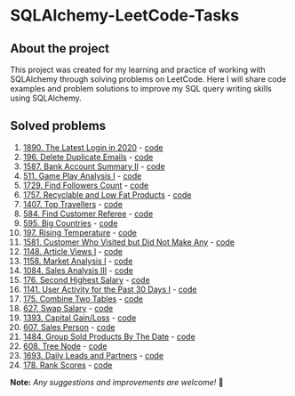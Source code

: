 # SQLAlchemy-LeetCode-Tasks

## About the project
This project was created for my learning and practice of working with SQLAlchemy through solving problems on LeetCode.
Here I will share code examples and problem solutions to improve my SQL query writing skills using SQLAlchemy.

## Solved problems

1. [1890. The Latest Login in 2020](https://leetcode.com/problems/the-latest-login-in-2020/description) - [сode](https://github.com/dmBra1n/SQLAlchemy-LeetCode-Tasks/tree/main/problemset/prb_1890_The_Latest_Login_in_2020)
2. [196. Delete Duplicate Emails](https://leetcode.com/problems/delete-duplicate-emails/description/) - [сode](https://github.com/dmBra1n/SQLAlchemy-LeetCode-Tasks/tree/main/problemset/prb_196_Delete_Duplicate_Emails)
3. [1587. Bank Account Summary II](https://leetcode.com/problems/bank-account-summary-ii/description/) - [code](https://github.com/dmBra1n/SQLAlchemy-LeetCode-Tasks/tree/main/problemset/prb_1587_Bank_Account_Summary_II)
4. [511. Game Play Analysis I](https://leetcode.com/problems/game-play-analysis-i/description/) - [code](https://github.com/dmBra1n/SQLAlchemy-LeetCode-Tasks/tree/main/problemset/prb_511_Game_Play_Analysis_I)
5. [1729. Find Followers Count](https://leetcode.com/problems/find-followers-count/description/) - [code](https://github.com/dmBra1n/SQLAlchemy-LeetCode-Tasks/tree/main/problemset/prb_1729_Find_Followers_Count)
6. [1757. Recyclable and Low Fat Products](https://leetcode.com/problems/recyclable-and-low-fat-products/description/) - [code](https://github.com/dmBra1n/SQLAlchemy-LeetCode-Tasks/tree/main/problemset/prb_1757_Recyclable_and_Low_Fat_Products)
7. [1407. Top Travellers](https://leetcode.com/problems/top-travellers/description/) - [code](https://github.com/dmBra1n/SQLAlchemy-LeetCode-Tasks/tree/main/problemset/prb_1407_Top_Travellers)
8. [584. Find Customer Referee](https://leetcode.com/problems/find-customer-referee/description/) - [code](https://github.com/dmBra1n/SQLAlchemy-LeetCode-Tasks/tree/main/problemset/prb_584_Find_Customer_Referee)
9. [595. Big Countries](https://leetcode.com/problems/big-countries/description/) - [code](https://github.com/dmBra1n/SQLAlchemy-LeetCode-Tasks/tree/main/problemset/prb_595_Big_Countries)
10. [197. Rising Temperature](https://leetcode.com/problems/rising-temperature/description/) - [code](https://github.com/dmBra1n/SQLAlchemy-LeetCode-Tasks/tree/main/problemset/prb_197_Rising_Temperature)
11. [1581. Customer Who Visited but Did Not Make Any](https://leetcode.com/problems/customer-who-visited-but-did-not-make-any-transactions/description/) - [code](https://github.com/dmBra1n/SQLAlchemy-LeetCode-Tasks/tree/main/problemset/prb_1581_Customer_Who_Visited_but_Did_Not_Make_Any)
12. [1148. Article Views I](https://leetcode.com/problems/article-views-i/description/) - [code](https://github.com/dmBra1n/SQLAlchemy-LeetCode-Tasks/tree/main/problemset/prb_1148_Article_Views_I)
13. [1158. Market Analysis I](https://leetcode.com/problems/market-analysis-i/description/) - [code](https://github.com/dmBra1n/SQLAlchemy-LeetCode-Tasks/tree/main/problemset/prb_1158_Market_Analysis_I)
14. [1084. Sales Analysis III](https://leetcode.com/problems/sales-analysis-iii/description/) - [code](https://github.com/dmBra1n/SQLAlchemy-LeetCode-Tasks/tree/main/problemset/prb_1084_Sales_Analysis_III)
15. [176. Second Highest Salary](https://leetcode.com/problems/second-highest-salary/description/) - [code](https://github.com/dmBra1n/SQLAlchemy-LeetCode-Tasks/tree/main/problemset/prb_176_Second_Highest_Salary)
16. [1141. User Activity for the Past 30 Days I](https://leetcode.com/problems/user-activity-for-the-past-30-days-i/description/) - [code](https://github.com/dmBra1n/SQLAlchemy-LeetCode-Tasks/tree/main/problemset/prb_1141_User_Activity_for_the_Past_30_Days_I)
17. [175. Combine Two Tables](https://leetcode.com/problems/combine-two-tables/description/) - [code](https://github.com/dmBra1n/SQLAlchemy-LeetCode-Tasks/tree/main/problemset/prb_175_Combine_Two_Tables)
18. [627. Swap Salary](https://leetcode.com/problems/swap-salary/description/) - [code](https://github.com/dmBra1n/SQLAlchemy-LeetCode-Tasks/tree/main/problemset/prb_627_Swap_Salary)
19. [1393. Capital Gain/Loss](https://leetcode.com/problems/capital-gainloss/description/) - [code](https://github.com/dmBra1n/SQLAlchemy-LeetCode-Tasks/tree/main/problemset/prb_1393_Capital_Gain-Loss)
20. [607. Sales Person](https://leetcode.com/problems/sales-person/description/) - [code](https://github.com/dmBra1n/SQLAlchemy-LeetCode-Tasks/tree/main/problemset/prb_607_Sales_Person)
21. [1484. Group Sold Products By The Date](https://leetcode.com/problems/group-sold-products-by-the-date/description/) - [code](https://github.com/dmBra1n/SQLAlchemy-LeetCode-Tasks/tree/main/problemset/prb_1484_Group_Sold_Products_By_The_Date)
22. [608. Tree Node](https://leetcode.com/problems/tree-node/description/) - [code](https://github.com/dmBra1n/SQLAlchemy-LeetCode-Tasks/tree/main/problemset/prb_608_Tree_Node)
23. [1693. Daily Leads and Partners](https://leetcode.com/problems/daily-leads-and-partners/description/) - [code](https://github.com/dmBra1n/SQLAlchemy-LeetCode-Tasks/tree/main/problemset/prb_1693_Daily_Leads%20and_Partners)
24. [178. Rank Scores](https://leetcode.com/problems/rank-scores/description/) - [code](https://github.com/dmBra1n/SQLAlchemy-LeetCode-Tasks/tree/main/problemset/prb_178_Rank_Scores) 

**Note:** _Any suggestions and improvements are welcome!_ 🙂
